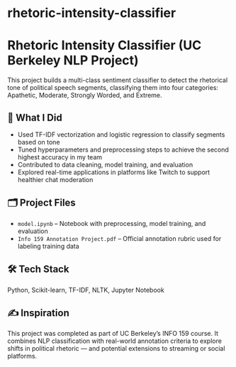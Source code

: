 # rhetoric-intensity-classifier
# Rhetoric Intensity Classifier (UC Berkeley NLP Project)

This project builds a multi-class sentiment classifier to detect the rhetorical tone of political speech segments, classifying them into four categories: Apathetic, Moderate, Strongly Worded, and Extreme.

## 🧠 What I Did
- Used TF-IDF vectorization and logistic regression to classify segments based on tone
- Tuned hyperparameters and preprocessing steps to achieve the second highest accuracy in my team
- Contributed to data cleaning, model training, and evaluation
- Explored real-time applications in platforms like Twitch to support healthier chat moderation

## 🗂 Project Files
- `model.ipynb` – Notebook with preprocessing, model training, and evaluation
- `Info 159 Annotation Project.pdf` – Official annotation rubric used for labeling training data

## 🛠️ Tech Stack
Python, Scikit-learn, TF-IDF, NLTK, Jupyter Notebook

## ✍️ Inspiration
This project was completed as part of UC Berkeley’s INFO 159 course. It combines NLP classification with real-world annotation criteria to explore shifts in political rhetoric — and potential extensions to streaming or social platforms.

